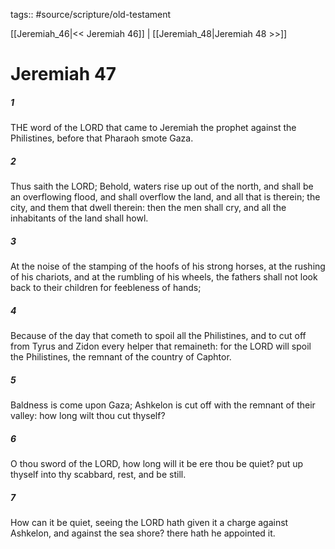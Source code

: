 tags:: #source/scripture/old-testament

[[Jeremiah_46|<< Jeremiah 46]] | [[Jeremiah_48|Jeremiah 48 >>]]

# Jeremiah 47

##### 1

THE word of the LORD that came to Jeremiah the prophet against the Philistines, before that Pharaoh smote Gaza.

##### 2

Thus saith the LORD; Behold, waters rise up out of the north, and shall be an overflowing flood, and shall overflow the land, and all that is therein; the city, and them that dwell therein: then the men shall cry, and all the inhabitants of the land shall howl.

##### 3

At the noise of the stamping of the hoofs of his strong horses, at the rushing of his chariots, and at the rumbling of his wheels, the fathers shall not look back to their children for feebleness of hands;

##### 4

Because of the day that cometh to spoil all the Philistines, and to cut off from Tyrus and Zidon every helper that remaineth: for the LORD will spoil the Philistines, the remnant of the country of Caphtor.

##### 5

Baldness is come upon Gaza; Ashkelon is cut off with the remnant of their valley: how long wilt thou cut thyself?

##### 6

O thou sword of the LORD, how long will it be ere thou be quiet? put up thyself into thy scabbard, rest, and be still.

##### 7

How can it be quiet, seeing the LORD hath given it a charge against Ashkelon, and against the sea shore? there hath he appointed it.
